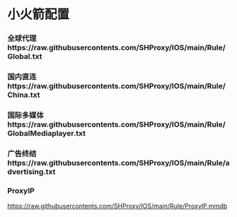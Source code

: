 # 小火箭配置
### 全球代理https://raw.githubusercontents.com/SHProxy/IOS/main/Rule/Global.txt

### 国内直连https://raw.githubusercontents.com/SHProxy/IOS/main/Rule/China.txt

### 国际多媒体https://raw.githubusercontents.com/SHProxy/IOS/main/Rule/GlobalMediaplayer.txt

### 广告终结https://raw.githubusercontents.com/SHProxy/IOS/main/Rule/advertising.txt

### ProxyIP
https://raw.githubusercontents.com/SHProxy/IOS/main/Rule/ProxyIP.mmdb
